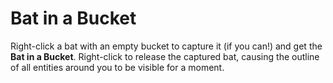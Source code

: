 # Bat in a Bucket

Right-click a bat with an empty bucket to capture it (if you can!) and get the **Bat in a Bucket**.   Right-click to release the captured bat, causing the outline of all entities around you to be visible for a moment.